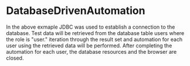 # DatabaseDrivenAutomation
In the above exmaple
 JDBC  was used to establish a connection to the database.
Test data will be retrieved from the database table users where the role is "user."
 iteration through the result set and  automation for each user using the retrieved data will be performed.
After completing the automation for each user,  the database resources and the browser are closed.
